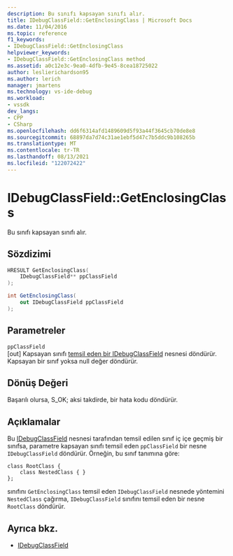 ```yaml
---
description: Bu sınıfı kapsayan sınıfı alır.
title: IDebugClassField::GetEnclosingClass | Microsoft Docs
ms.date: 11/04/2016
ms.topic: reference
f1_keywords:
- IDebugClassField::GetEnclosingClass
helpviewer_keywords:
- IDebugClassField::GetEnclosingClass method
ms.assetid: a0c12e3c-9ea0-4dfb-9e45-8cea18725022
author: leslierichardson95
ms.author: lerich
manager: jmartens
ms.technology: vs-ide-debug
ms.workload:
- vssdk
dev_langs:
- CPP
- CSharp
ms.openlocfilehash: dd6f6314afd1489609d5f93a44f3645cb70de8e8
ms.sourcegitcommit: 68897da7d74c31ae1ebf5d47c7b5ddc9b108265b
ms.translationtype: MT
ms.contentlocale: tr-TR
ms.lasthandoff: 08/13/2021
ms.locfileid: "122072422"
---
```

# <a name="idebugclassfieldgetenclosingclass"></a>IDebugClassField::GetEnclosingClass
Bu sınıfı kapsayan sınıfı alır.

## <a name="syntax"></a>Sözdizimi

```cpp
HRESULT GetEnclosingClass(
    IDebugClassField** ppClassField
);
```

```csharp
int GetEnclosingClass(
    out IDebugClassField ppClassField
);
```

## <a name="parameters"></a>Parametreler
`ppClassField`\
[out] Kapsayan sınıfı [temsil eden bir IDebugClassField](../../../extensibility/debugger/reference/idebugclassfield.md) nesnesi döndürür. Kapsayan bir sınıf yoksa null değer döndürür.

## <a name="return-value"></a>Dönüş Değeri
Başarılı olursa, S_OK; aksi takdirde, bir hata kodu döndürür.

## <a name="remarks"></a>Açıklamalar
Bu [IDebugClassField](../../../extensibility/debugger/reference/idebugclassfield.md) nesnesi tarafından temsil edilen sınıf iç içe geçmiş bir sınıfsa, parametre kapsayan sınıfı temsil eden `ppClassField` bir nesne `IDebugClassField` döndürür. Örneğin, bu sınıf tanımına göre:

```
class RootClass {
    class NestedClass { }
};
```

sınıfını `GetEnclosingClass` temsil eden `IDebugClassField` nesnede yöntemini `NestedClass` çağırma, `IDebugClassField` sınıfını temsil eden bir nesne `RootClass` döndürür.

## <a name="see-also"></a>Ayrıca bkz.
- [IDebugClassField](../../../extensibility/debugger/reference/idebugclassfield.md)
